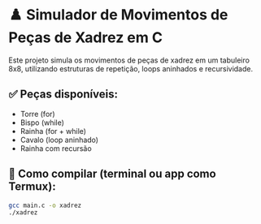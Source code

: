 # ♟️ Simulador de Movimentos de Peças de Xadrez em C

Este projeto simula os movimentos de peças de xadrez em um tabuleiro 8x8, utilizando estruturas de repetição, loops aninhados e recursividade.

## ✅ Peças disponíveis:
- Torre (for)
- Bispo (while)
- Rainha (for + while)
- Cavalo (loop aninhado)
- Rainha com recursão

## 🚀 Como compilar (terminal ou app como Termux):
```bash
gcc main.c -o xadrez
./xadrez
